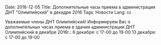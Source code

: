 Date: 2016-12-05
Title: Дополнительные часы приема в администрации ДНТ "Олимпийский" в декадре 2016
Tags: Новости
Lang: ru

Уважаемые члены ДНТ Олимпийский!
Информируем Вас о дополнительных часах приема в здании администрации ДНТ Олимпийский в декабре 2016г.:
    6 декабря: с 17-00 до 19-00
    13 декабря: с 17-00 до 19-00
